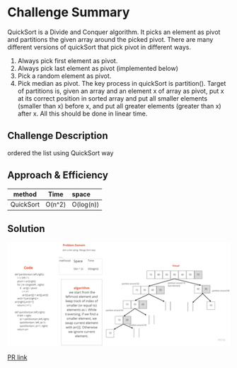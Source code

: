 # Challenge Summary
QuickSort is a Divide and Conquer algorithm. It picks an element as pivot and partitions the given array around the picked pivot. There are many different versions of quickSort that pick pivot in different ways.

1. Always pick first element as pivot.
2. Always pick last element as pivot (implemented below)
3. Pick a random element as pivot.
4. Pick median as pivot.
The key process in quickSort is partition(). Target of partitions is, given an array and an element x of array as pivot, put x at its correct position in sorted array and put all smaller elements (smaller than x) before x, and put all greater elements (greater than x) after x. All this should be done in linear time.

## Challenge Description
ordered the list using QuickSort way

## Approach & Efficiency
|method|Time|space|
|:--:|:--:|:--|
|QuickSort|O(n^2)|O(log(n))|

## Solution

![img](QSR.jpg)

[PR link]()
